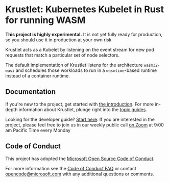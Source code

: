 # Krustlet: Kubernetes Kubelet in Rust for running WASM

**This project is highly experimental.** It is not yet fully ready for
production, so you should use it in production at your own risk

Krustlet acts as a Kubelet by listening on the event stream for new pod requests
that match a particular set of node selectors.

The default implementation of Krustlet listens for the architecture
`wasm32-wasi` and schedules those workloads to run in a `wasmtime`-based runtime
instead of a container runtime.

## Documentation

If you're new to the project, get started with [the introduction](docs/intro/README.md). For more in-depth information
about Krustlet, plunge right into the [topic guides](docs/topics/README.md).

Looking for the developer guide? [Start here](docs/community/developers.md). If
you are interested in the project, please feel free to join us in our weekly
public call [on
Zoom](https://zoom.us/j/200921512?pwd=N3hBblRaUE1FL3luVkJ6ZzZsM0NIUT09) at 9:00
am Pacific Time every Monday

## Code of Conduct

This project has adopted the [Microsoft Open Source Code of Conduct](https://opensource.microsoft.com/codeofconduct/).

For more information see the [Code of Conduct FAQ](https://opensource.microsoft.com/codeofconduct/faq/)
or contact [opencode@microsoft.com](mailto:opencode@microsoft.com) with any additional questions or comments.

